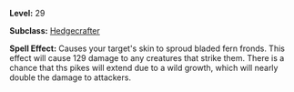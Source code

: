 <!-- TITLE: Spell: Cactus Spines -->
<!-- SUBTITLE:  -->

**Level:** 29

**Subclass:** [Hedgecrafter](hedgecrafter)

**Spell Effect:** Causes your target's skin to sproud bladed fern fronds.  This effect will cause 129 damage to any creatures that strike them.  There is a chance that ths pikes will extend due to a wild growth, which will nearly double the damage to attackers.